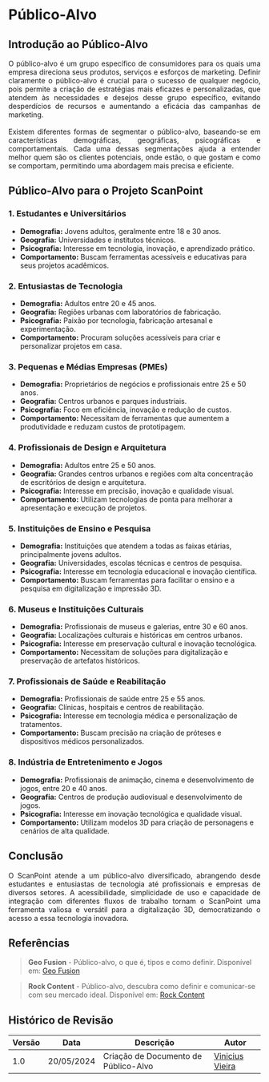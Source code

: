 # Público-Alvo

## Introdução ao Público-Alvo

<p style="text-align: justify;">
O público-alvo é um grupo específico de consumidores para os quais uma empresa direciona seus produtos, serviços e esforços de marketing. Definir claramente o público-alvo é crucial para o sucesso de qualquer negócio, pois permite a criação de estratégias mais eficazes e personalizadas, que atendem às necessidades e desejos desse grupo específico, evitando desperdícios de recursos e aumentando a eficácia das campanhas de marketing.
<br/><br/>
Existem diferentes formas de segmentar o público-alvo, baseando-se em características demográficas, geográficas, psicográficas e comportamentais. Cada uma dessas segmentações ajuda a entender melhor quem são os clientes potenciais, onde estão, o que gostam e como se comportam, permitindo uma abordagem mais precisa e eficiente.
</p>

## Público-Alvo para o Projeto ScanPoint

### 1. Estudantes e Universitários
- **Demografia:** Jovens adultos, geralmente entre 18 e 30 anos.
- **Geografia:** Universidades e institutos técnicos.
- **Psicografia:** Interesse em tecnologia, inovação, e aprendizado prático.
- **Comportamento:** Buscam ferramentas acessíveis e educativas para seus projetos acadêmicos.

### 2. Entusiastas de Tecnologia
- **Demografia:** Adultos entre 20 e 45 anos.
- **Geografia:** Regiões urbanas com laboratórios de fabricação.
- **Psicografia:** Paixão por tecnologia, fabricação artesanal e experimentação.
- **Comportamento:** Procuram soluções acessíveis para criar e personalizar projetos em casa.

### 3. Pequenas e Médias Empresas (PMEs)
- **Demografia:** Proprietários de negócios e profissionais entre 25 e 50 anos.
- **Geografia:** Centros urbanos e parques industriais.
- **Psicografia:** Foco em eficiência, inovação e redução de custos.
- **Comportamento:** Necessitam de ferramentas que aumentem a produtividade e reduzam custos de prototipagem.

### 4. Profissionais de Design e Arquitetura
- **Demografia:** Adultos entre 25 e 50 anos.
- **Geografia:** Grandes centros urbanos e regiões com alta concentração de escritórios de design e arquitetura.
- **Psicografia:** Interesse em precisão, inovação e qualidade visual.
- **Comportamento:** Utilizam tecnologias de ponta para melhorar a apresentação e execução de projetos.

### 5. Instituições de Ensino e Pesquisa
- **Demografia:** Instituições que atendem a todas as faixas etárias, principalmente jovens adultos.
- **Geografia:** Universidades, escolas técnicas e centros de pesquisa.
- **Psicografia:** Interesse em tecnologia educacional e inovação científica.
- **Comportamento:** Buscam ferramentas para facilitar o ensino e a pesquisa em digitalização e impressão 3D.

### 6. Museus e Instituições Culturais
- **Demografia:** Profissionais de museus e galerias, entre 30 e 60 anos.
- **Geografia:** Localizações culturais e históricas em centros urbanos.
- **Psicografia:** Interesse em preservação cultural e inovação tecnológica.
- **Comportamento:** Necessitam de soluções para digitalização e preservação de artefatos históricos.

### 7. Profissionais de Saúde e Reabilitação
- **Demografia:** Profissionais de saúde entre 25 e 55 anos.
- **Geografia:** Clínicas, hospitais e centros de reabilitação.
- **Psicografia:** Interesse em tecnologia médica e personalização de tratamentos.
- **Comportamento:** Buscam precisão na criação de próteses e dispositivos médicos personalizados.

### 8. Indústria de Entretenimento e Jogos
- **Demografia:** Profissionais de animação, cinema e desenvolvimento de jogos, entre 20 e 40 anos.
- **Geografia:** Centros de produção audiovisual e desenvolvimento de jogos.
- **Psicografia:** Interesse em inovação tecnológica e qualidade visual.
- **Comportamento:** Utilizam modelos 3D para criação de personagens e cenários de alta qualidade.

## Conclusão

<p style="text-align: justify;">
O ScanPoint atende a um público-alvo diversificado, abrangendo desde estudantes e entusiastas de tecnologia até profissionais e empresas de diversos setores. A acessibilidade, simplicidade de uso e capacidade de integração com diferentes fluxos de trabalho tornam o ScanPoint uma ferramenta valiosa e versátil para a digitalização 3D, democratizando o acesso a essa tecnologia inovadora.
</p>

## Referências

> **Geo Fusion** - Público-alvo, o que é, tipos e como definir. Disponível em: [Geo Fusion](https://geofusion.com.br/blog/tipos-de-publico-alvo/)

> **Rock Content** - Público-alvo, descubra como definir e comunicar-se com seu mercado ideal. Disponível em: [Rock Content](https://rockcontent.com/br/blog/publico-alvo/)

## Histórico de Revisão

| Versão | Data | Descrição | Autor |
|----|----|----|----|
| 1.0 | 20/05/2024 | Criação de Documento de Público-Alvo | [Vinicius Vieira](https://gitlab.com/viniciusvieira00) |